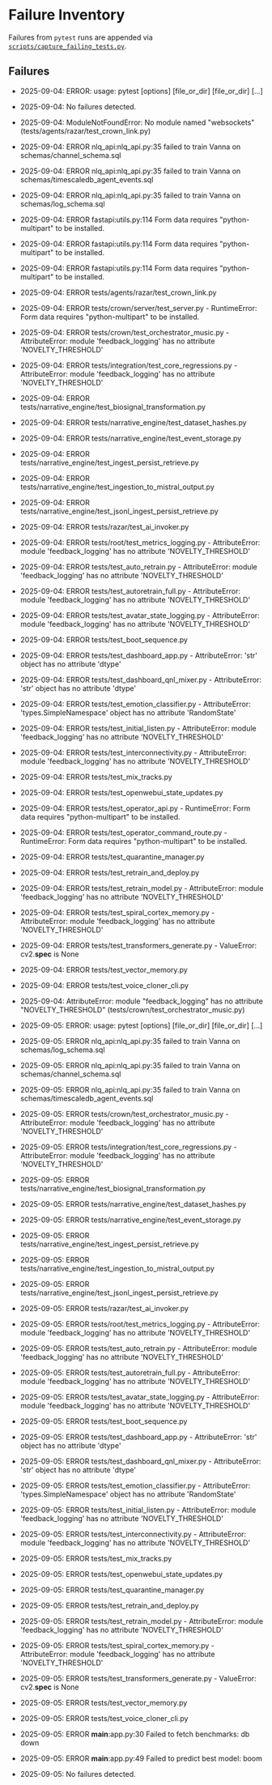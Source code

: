 # Failure Inventory

Failures from `pytest` runs are appended via [`scripts/capture_failing_tests.py`](../../scripts/capture_failing_tests.py).

## Failures
- 2025-09-04: ERROR: usage: pytest [options] [file_or_dir] [file_or_dir] [...]
- 2025-09-04: No failures detected.

- 2025-09-04: ModuleNotFoundError: No module named "websockets" (tests/agents/razar/test_crown_link.py)

- 2025-09-04: ERROR    nlq_api:nlq_api.py:35 failed to train Vanna on schemas/channel_schema.sql
- 2025-09-04: ERROR    nlq_api:nlq_api.py:35 failed to train Vanna on schemas/timescaledb_agent_events.sql
- 2025-09-04: ERROR    nlq_api:nlq_api.py:35 failed to train Vanna on schemas/log_schema.sql
- 2025-09-04: ERROR    fastapi:utils.py:114 Form data requires "python-multipart" to be installed.
- 2025-09-04: ERROR    fastapi:utils.py:114 Form data requires "python-multipart" to be installed.
- 2025-09-04: ERROR    fastapi:utils.py:114 Form data requires "python-multipart" to be installed.
- 2025-09-04: ERROR tests/agents/razar/test_crown_link.py
- 2025-09-04: ERROR tests/crown/server/test_server.py - RuntimeError: Form data requires "python-multipart" to be installed.
- 2025-09-04: ERROR tests/crown/test_orchestrator_music.py - AttributeError: module 'feedback_logging' has no attribute 'NOVELTY_THRESHOLD'
- 2025-09-04: ERROR tests/integration/test_core_regressions.py - AttributeError: module 'feedback_logging' has no attribute 'NOVELTY_THRESHOLD'
- 2025-09-04: ERROR tests/narrative_engine/test_biosignal_transformation.py
- 2025-09-04: ERROR tests/narrative_engine/test_dataset_hashes.py
- 2025-09-04: ERROR tests/narrative_engine/test_event_storage.py
- 2025-09-04: ERROR tests/narrative_engine/test_ingest_persist_retrieve.py
- 2025-09-04: ERROR tests/narrative_engine/test_ingestion_to_mistral_output.py
- 2025-09-04: ERROR tests/narrative_engine/test_jsonl_ingest_persist_retrieve.py
- 2025-09-04: ERROR tests/razar/test_ai_invoker.py
- 2025-09-04: ERROR tests/root/test_metrics_logging.py - AttributeError: module 'feedback_logging' has no attribute 'NOVELTY_THRESHOLD'
- 2025-09-04: ERROR tests/test_auto_retrain.py - AttributeError: module 'feedback_logging' has no attribute 'NOVELTY_THRESHOLD'
- 2025-09-04: ERROR tests/test_autoretrain_full.py - AttributeError: module 'feedback_logging' has no attribute 'NOVELTY_THRESHOLD'
- 2025-09-04: ERROR tests/test_avatar_state_logging.py - AttributeError: module 'feedback_logging' has no attribute 'NOVELTY_THRESHOLD'
- 2025-09-04: ERROR tests/test_boot_sequence.py
- 2025-09-04: ERROR tests/test_dashboard_app.py - AttributeError: 'str' object has no attribute 'dtype'
- 2025-09-04: ERROR tests/test_dashboard_qnl_mixer.py - AttributeError: 'str' object has no attribute 'dtype'
- 2025-09-04: ERROR tests/test_emotion_classifier.py - AttributeError: 'types.SimpleNamespace' object has no attribute 'RandomState'
- 2025-09-04: ERROR tests/test_initial_listen.py - AttributeError: module 'feedback_logging' has no attribute 'NOVELTY_THRESHOLD'
- 2025-09-04: ERROR tests/test_interconnectivity.py - AttributeError: module 'feedback_logging' has no attribute 'NOVELTY_THRESHOLD'
- 2025-09-04: ERROR tests/test_mix_tracks.py
- 2025-09-04: ERROR tests/test_openwebui_state_updates.py
- 2025-09-04: ERROR tests/test_operator_api.py - RuntimeError: Form data requires "python-multipart" to be installed.
- 2025-09-04: ERROR tests/test_operator_command_route.py - RuntimeError: Form data requires "python-multipart" to be installed.
- 2025-09-04: ERROR tests/test_quarantine_manager.py
- 2025-09-04: ERROR tests/test_retrain_and_deploy.py
- 2025-09-04: ERROR tests/test_retrain_model.py - AttributeError: module 'feedback_logging' has no attribute 'NOVELTY_THRESHOLD'
- 2025-09-04: ERROR tests/test_spiral_cortex_memory.py - AttributeError: module 'feedback_logging' has no attribute 'NOVELTY_THRESHOLD'
- 2025-09-04: ERROR tests/test_transformers_generate.py - ValueError: cv2.__spec__ is None
- 2025-09-04: ERROR tests/test_vector_memory.py
- 2025-09-04: ERROR tests/test_voice_cloner_cli.py

- 2025-09-04: AttributeError: module "feedback_logging" has no attribute "NOVELTY_THRESHOLD" (tests/crown/test_orchestrator_music.py)

- 2025-09-05: ERROR: usage: pytest [options] [file_or_dir] [file_or_dir] [...]

- 2025-09-05: ERROR    nlq_api:nlq_api.py:35 failed to train Vanna on schemas/log_schema.sql
- 2025-09-05: ERROR    nlq_api:nlq_api.py:35 failed to train Vanna on schemas/channel_schema.sql
- 2025-09-05: ERROR    nlq_api:nlq_api.py:35 failed to train Vanna on schemas/timescaledb_agent_events.sql
- 2025-09-05: ERROR tests/crown/test_orchestrator_music.py - AttributeError: module 'feedback_logging' has no attribute 'NOVELTY_THRESHOLD'
- 2025-09-05: ERROR tests/integration/test_core_regressions.py - AttributeError: module 'feedback_logging' has no attribute 'NOVELTY_THRESHOLD'
- 2025-09-05: ERROR tests/narrative_engine/test_biosignal_transformation.py
- 2025-09-05: ERROR tests/narrative_engine/test_dataset_hashes.py
- 2025-09-05: ERROR tests/narrative_engine/test_event_storage.py
- 2025-09-05: ERROR tests/narrative_engine/test_ingest_persist_retrieve.py
- 2025-09-05: ERROR tests/narrative_engine/test_ingestion_to_mistral_output.py
- 2025-09-05: ERROR tests/narrative_engine/test_jsonl_ingest_persist_retrieve.py
- 2025-09-05: ERROR tests/razar/test_ai_invoker.py
- 2025-09-05: ERROR tests/root/test_metrics_logging.py - AttributeError: module 'feedback_logging' has no attribute 'NOVELTY_THRESHOLD'
- 2025-09-05: ERROR tests/test_auto_retrain.py - AttributeError: module 'feedback_logging' has no attribute 'NOVELTY_THRESHOLD'
- 2025-09-05: ERROR tests/test_autoretrain_full.py - AttributeError: module 'feedback_logging' has no attribute 'NOVELTY_THRESHOLD'
- 2025-09-05: ERROR tests/test_avatar_state_logging.py - AttributeError: module 'feedback_logging' has no attribute 'NOVELTY_THRESHOLD'
- 2025-09-05: ERROR tests/test_boot_sequence.py
- 2025-09-05: ERROR tests/test_dashboard_app.py - AttributeError: 'str' object has no attribute 'dtype'
- 2025-09-05: ERROR tests/test_dashboard_qnl_mixer.py - AttributeError: 'str' object has no attribute 'dtype'
- 2025-09-05: ERROR tests/test_emotion_classifier.py - AttributeError: 'types.SimpleNamespace' object has no attribute 'RandomState'
- 2025-09-05: ERROR tests/test_initial_listen.py - AttributeError: module 'feedback_logging' has no attribute 'NOVELTY_THRESHOLD'
- 2025-09-05: ERROR tests/test_interconnectivity.py - AttributeError: module 'feedback_logging' has no attribute 'NOVELTY_THRESHOLD'
- 2025-09-05: ERROR tests/test_mix_tracks.py
- 2025-09-05: ERROR tests/test_openwebui_state_updates.py
- 2025-09-05: ERROR tests/test_quarantine_manager.py
- 2025-09-05: ERROR tests/test_retrain_and_deploy.py
- 2025-09-05: ERROR tests/test_retrain_model.py - AttributeError: module 'feedback_logging' has no attribute 'NOVELTY_THRESHOLD'
- 2025-09-05: ERROR tests/test_spiral_cortex_memory.py - AttributeError: module 'feedback_logging' has no attribute 'NOVELTY_THRESHOLD'
- 2025-09-05: ERROR tests/test_transformers_generate.py - ValueError: cv2.__spec__ is None
- 2025-09-05: ERROR tests/test_vector_memory.py
- 2025-09-05: ERROR tests/test_voice_cloner_cli.py

- 2025-09-05: ERROR    __main__:app.py:30 Failed to fetch benchmarks: db down
- 2025-09-05: ERROR    __main__:app.py:49 Failed to predict best model: boom

- 2025-09-05: No failures detected.

